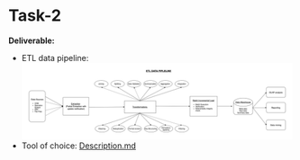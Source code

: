 # Task-2

**Deliverable:**
- ETL data pipeline:
![alt text](https://github.com/bodhwani/Camino-financial-task/blob/master/Task-2/ETL%20data%20pipeline.png)
- Tool of choice: <a href="https://github.com/bodhwani/Camino-financial-task/blob/master/Task-2/Description.md">Description.md</a>
